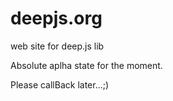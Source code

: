deepjs.org
==========

web site for deep.js lib

Absolute aplha state for the moment. 

Please callBack later...;)